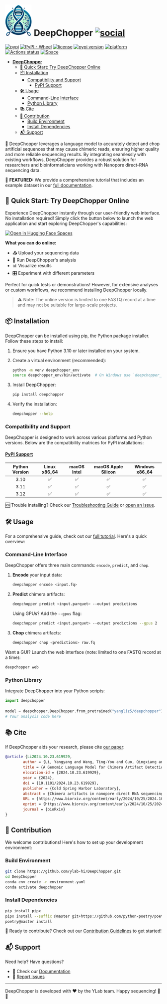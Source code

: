 # <img src="./documentation/logo.webp" alt="logo" height="100"/> **DeepChopper** [![social](https://img.shields.io/github/stars/ylab-hi/DeepChopper?style=social)](https://github.com/ylab-hi/DeepChopper/stargazers)

[![pypi](https://img.shields.io/pypi/v/deepchopper.svg)](https://pypi.python.org/pypi/deepchopper)
[![PyPI - Wheel](https://img.shields.io/pypi/wheel/deepchopper)](https://pypi.org/project/deepchopper/#files)
[![license](https://img.shields.io/pypi/l/deepchopper.svg)](https://github.com/ylab-hi/DeepChopper/blob/main/LICENSE)
[![pypi version](https://img.shields.io/pypi/pyversions/deepchopper.svg)](https://pypi.python.org/pypi/deepbiop)
[![platform](https://img.shields.io/badge/platform-linux%20%7C%20osx%20%7C%20win-blue)](https://pypi.org/project/deepchopper/#files)
[![Actions status](https://github.com/ylab-hi/DeepChopper/actions/workflows/release-python.yml/badge.svg)](https://github.com/ylab-hi/DeepChopper/actions)
[![Space](https://huggingface.co/datasets/huggingface/badges/resolve/main/open-in-hf-spaces-md.svg)](https://huggingface.co/spaces/yangliz5/deepchopper)

<!--toc:start-->

- [ **DeepChopper** ](#-deepchopper-)
  - [🚀 Quick Start: Try DeepChopper Online](#-quick-start-try-deepchopper-online)
  - [📦 Installation](#-installation)
    - [Compatibility and Support](#compatibility-and-support)
      - [PyPI Support](#pypi-support)
  - [🛠️ Usage](#%EF%B8%8F-usage)
    - [Command-Line Interface](#command-line-interface)
    - [Python Library](#python-library)
  - [📚 Cite](#-cite)
  - [🤝 Contribution](#-contribution)
    - [Build Environment](#build-environment)
    - [Install Dependencies](#install-dependencies)
  - [📬 Support](#-support)

<!--toc:end-->

🧬 DeepChopper leverages a language model to accurately detect and chop artificial sequences that may cause chimeric reads, ensuring higher quality and more reliable sequencing results.
By integrating seamlessly with existing workflows, DeepChopper provides a robust solution for researchers and bioinformaticians working with Nanopore direct-RNA sequencing data.

📘 **FEATURED:** We provide a comprehensive tutorial that includes an example dataset in our [full documentation](./documentation/tutorial.md).

## 🚀 Quick Start: Try DeepChopper Online

Experience DeepChopper instantly through our user-friendly web interface. No installation required!
Simply click the button below to launch the web application and start exploring DeepChopper's capabilities:

[![Open in Hugging Face Spaces](https://huggingface.co/datasets/huggingface/badges/resolve/main/open-in-hf-spaces-md.svg)](https://huggingface.co/spaces/yangliz5/deepchopper)

**What you can do online:**

- 📤 Upload your sequencing data
- 🔬 Run DeepChopper's analysis
- 📊 Visualize results
- 🎛️ Experiment with different parameters

Perfect for quick tests or demonstrations! However, for extensive analyses or custom workflows, we recommend installing DeepChopper locally.

> ⚠️ Note: The online version is limited to one FASTQ record at a time and may not be suitable for large-scale projects.

## 📦 Installation

DeepChopper can be installed using pip, the Python package installer.
Follow these steps to install:

1. Ensure you have Python 3.10 or later installed on your system.

2. Create a virtual environment (recommended):

   ```bash
   python -m venv deepchopper_env
   source deepchopper_env/bin/activate  # On Windows use `deepchopper_env\Scripts\activate`
   ```

3. Install DeepChopper:

   ```bash
   pip install deepchopper
   ```

4. Verify the installation:

   ```bash
   deepchopper --help
   ```

### Compatibility and Support

DeepChopper is designed to work across various platforms and Python versions.
Below are the compatibility matrices for PyPI installations:

#### [PyPI Support][pypi]

| Python Version | Linux x86_64 | macOS Intel | macOS Apple Silicon | Windows x86_64 |
| :------------: | :----------: | :---------: | :-----------------: | :------------: |
| 3.10 | ✅ | ✅ | ✅ | ✅ |
| 3.11 | ✅ | ✅ | ✅ | ✅ |
| 3.12 | ✅ | ✅ | ✅ | ✅ |

🆘 Trouble installing? Check our [Troubleshooting Guide](https://github.com/ylab-hi/DeepChopper/blob/main/documentation/tutorial.md#troubleshooting) or [open an issue](https://github.com/ylab-hi/DeepChopper/issues).

## 🛠️ Usage

For a comprehensive guide, check out our [full tutorial](./documentation/tutorial.md).
Here's a quick overview:

### Command-Line Interface

DeepChopper offers three main commands: `encode`, `predict`, and `chop`.

1. **Encode** your input data:

   ```bash
   deepchopper encode <input.fq>
   ```

2. **Predict** chimera artifacts:

   ```bash
   deepchopper predict <input.parquet> --output predictions
   ```

   Using GPUs? Add the `--gpus` flag:

   ```bash
   deepchopper predict <input.parquet> --output predictions --gpus 2
   ```

3. **Chop** chimera artifacts:

   ```bash
   deepchopper chop <predictions> raw.fq
   ```

Want a GUI? Launch the web interface (note: limited to one FASTQ record at a time):

```bash
deepchopper web
```

### Python Library

Integrate DeepChopper into your Python scripts:

```python
import deepchopper

model = deepchopper.DeepChopper.from_pretrained("yangliz5/deepchopper")
# Your analysis code here
```

## 📚 Cite

If DeepChopper aids your research, please cite [our paper](https://www.biorxiv.org/content/10.1101/2024.10.23.619929v2):

```bibtex
@article {Li2024.10.23.619929,
        author = {Li, Yangyang and Wang, Ting-You and Guo, Qingxiang and Ren, Yanan and Lu, Xiaotong and Cao, Qi and Yang, Rendong},
        title = {A Genomic Language Model for Chimera Artifact Detection in Nanopore Direct RNA Sequencing},
        elocation-id = {2024.10.23.619929},
        year = {2024},
        doi = {10.1101/2024.10.23.619929},
        publisher = {Cold Spring Harbor Laboratory},
        abstract = {Chimera artifacts in nanopore direct RNA sequencing (dRNA-seq) data can confound transcriptome analyses, yet no existing tools are capable of detecting and removing them due to limitations in basecalling models. We present DeepChopper, a genomic language model that accurately identifies and eliminates adapter sequences within base-called dRNA-seq reads, effectively removing chimeric read artifacts. DeepChopper significantly improves critical downstream analyses, including transcript annotation and gene fusion detection, enhancing the reliability and utility of nanopore dRNA-seq for transcriptomics research. Competing Interests: The authors have declared no competing interests.},
        URL = {https://www.biorxiv.org/content/early/2024/10/25/2024.10.23.619929},
        eprint = {https://www.biorxiv.org/content/early/2024/10/25/2024.10.23.619929.full.pdf},
        journal = {bioRxiv}
}
```

## 🤝 Contribution

We welcome contributions! Here's how to set up your development environment:

### Build Environment

```bash
git clone https://github.com/ylab-hi/DeepChopper.git
cd DeepChopper
conda env create -n environment.yaml
conda activate deepchopper
```

### Install Dependencies

```bash
pip install pipx
pipx install --suffix @master git+https://github.com/python-poetry/poetry.git@master
poetry@master install
```

🎉 Ready to contribute? Check out our [Contribution Guidelines](./CONTRIBUTING.md) to get started!

## 📬 Support

Need help? Have questions?

- 📖 Check our [Documentation](./documentation/tutorial.md)
- 🐛 [Report issues](https://github.com/ylab-hi/DeepChopper/issues)

______________________________________________________________________

DeepChopper is developed with ❤️ by the YLab team.
Happy sequencing! 🧬🔬

[pypi]: https://pypi.python.org/pypi/deepchopper

